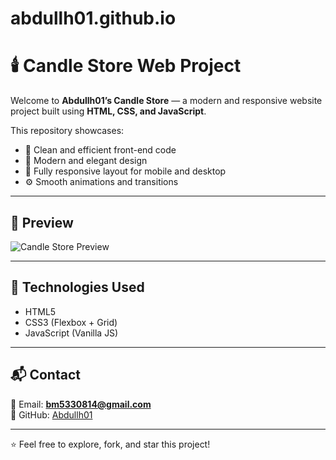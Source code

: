 # abdullh01.github.io
# 🕯️ Candle Store Web Project  

Welcome to **Abdullh01’s Candle Store** — a modern and responsive website project built using **HTML, CSS, and JavaScript**.  

This repository showcases:
- 🧠 Clean and efficient front-end code  
- 🎨 Modern and elegant design  
- 📱 Fully responsive layout for mobile and desktop  
- ⚙️ Smooth animations and transitions  

---

## 📸 Preview  
![Candle Store Preview](https://via.placeholder.com/800x400.png?text=Candle+Store+Preview)

---

## 🧩 Technologies Used  
- HTML5  
- CSS3 (Flexbox + Grid)  
- JavaScript (Vanilla JS)

---

## 📬 Contact  
📧 Email: **bm5330814@gmail.com**  
👤 GitHub: [Abdullh01](https://github.com/Abdullh01)

---

⭐ Feel free to explore, fork, and star this project!

